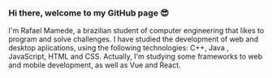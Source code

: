 ### Hi there, welcome to my GitHub page 😎

I'm Rafael Mamede, a brazilian student of computer engineering that likes to program and solve challenges. I have studied the development of web and desktop aplications, using the following technologies: C++, Java , JavaScript, HTML and CSS. Actually, I'm studying some frameworks to web and mobile development, as well as Vue and React.

<!--
**faelmamede/faelmamede** is a ✨ _special_ ✨ repository because its `README.md` (this file) appears on your GitHub profile.

Here are some ideas to get you started:

- 🔭 I’m currently working on ...
- 🌱 I’m currently learning ...
- 👯 I’m looking to collaborate on ...
- 🤔 I’m looking for help with ...
- 💬 Ask me about ...
- 📫 How to reach me: ...
- 😄 Pronouns: ...
- ⚡ Fun fact: ...
-->
